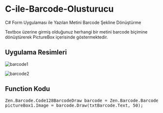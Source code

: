 # C-ile-Barcode-Olusturucu
C# Form Uygulaması ile Yazılan Metini Barcode Şekline Dönüştürme


Textbox üzerine girmiş olduğunuz herhangi bir metini barcode biçimine dönüştürerek PictureBox içerisinde göstermektedir.

<h2> Uygulama Resimleri</h2>

![barcode1](https://user-images.githubusercontent.com/76941464/165888848-90913d72-c6ab-4e8e-857a-09e1b61533f8.png)


![barcode2](https://user-images.githubusercontent.com/76941464/165888850-866926be-0ba2-4a45-8f2d-4bfa61274f35.png)


<h2> Function Kodu </h2>
<pre>
Zen.Barcode.Code128BarcodeDraw barcode = Zen.Barcode.BarcodeDrawFactory.Code128WithChecksum;
pictureBox1.Image = barcode.Draw(txtBarcode.Text, 50);
</pre>
